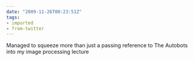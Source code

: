 ```yaml
---
date: "2009-11-26T00:23:51Z"
tags:
- imported
- from-twitter
---
```

Managed to squeeze more than just a passing reference to The Autobots into my image processing lecture
